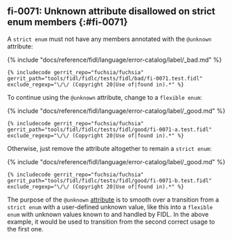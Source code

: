 ## fi-0071: Unknown attribute disallowed on strict enum members {:#fi-0071}

A `strict enum` must not have any members annotated with the `@unknown`
attribute:

{% include "docs/reference/fidl/language/error-catalog/label/_bad.md" %}

```fidl
{% includecode gerrit_repo="fuchsia/fuchsia" gerrit_path="tools/fidl/fidlc/tests/fidl/bad/fi-0071.test.fidl" exclude_regexp="\/\/ (Copyright 20|Use of|found in).*" %}
```

To continue using the `@unknown` attribute, change to a `flexible enum`:

{% include "docs/reference/fidl/language/error-catalog/label/_good.md" %}

```fidl
{% includecode gerrit_repo="fuchsia/fuchsia" gerrit_path="tools/fidl/fidlc/tests/fidl/good/fi-0071-a.test.fidl" exclude_regexp="\/\/ (Copyright 20|Use of|found in).*" %}
```

Otherwise, just remove the attribute altogether to remain a `strict enum`:

{% include "docs/reference/fidl/language/error-catalog/label/_good.md" %}

```fidl
{% includecode gerrit_repo="fuchsia/fuchsia" gerrit_path="tools/fidl/fidlc/tests/fidl/good/fi-0071-b.test.fidl" exclude_regexp="\/\/ (Copyright 20|Use of|found in).*" %}
```

The purpose of the `@unknown` [attribute][docs-fidl-attributes-unknown] is to
smooth over a transition from a `strict enum` with a user-defined unknown value,
like this into a `flexible enum` with unknown values known to and handled by
FIDL. In the above example, it would be used to transition from the second
correct usage to the first one.

[docs-fidl-attributes-unknown]: /reference/fidl/language/attributes.md#unknown
